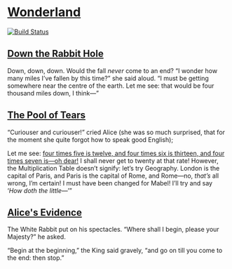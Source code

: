 # [Wonderland](https://en.wikipedia.org/wiki/Alice%27s_Adventures_in_Wonderland#Synopsis)

[![Build Status](https://travis-ci.com/antarcticatec/wonderland.svg?token=zHQJcD49sfE5YxpWbG1a&branch=master)](https://travis-ci.com/antarcticatec/wonderland)

## [Down the Rabbit Hole](https://www.gutenberg.org/files/11/11-h/11-h.htm#chap01)

Down, down, down. Would the fall *never* come to an end? “I wonder how many miles I’ve fallen by this time?” she said aloud. “I must be getting somewhere near the centre of the earth. Let me see: that would be four thousand miles down, I think—”

## [The Pool of Tears](https://www.gutenberg.org/files/11/11-h/11-h.htm#chap02)

“Curiouser and curiouser!” cried Alice (she was so much surprised, that for the moment she quite forgot how to speak good English);

Let me see: [four times five is twelve, and four times six is thirteen, and four times seven is—oh dear!](https://math.stackexchange.com/a/1460158/471987) I shall never get to twenty at that rate! However, the Multiplication Table doesn’t signify: let’s try Geography. London is the capital of Paris, and Paris is the capital of Rome, and Rome—no, *that’s* all wrong, I’m certain! I must have been changed for Mabel! I’ll try and say ‘*How doth the little—*’” 

## [Alice's Evidence](https://www.gutenberg.org/files/11/11-h/11-h.htm#chap12)

The White Rabbit put on his spectacles. “Where shall I begin, please your Majesty?” he asked.

“Begin at the beginning,” the King said gravely, “and go on till you come to the end: then stop.”

